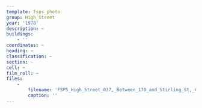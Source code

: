 ```yaml
---
template: fsps_photo
group: High_Street
year: '1978'
description: ~
buildings:
    - ''
coordinates: ~
heading: ~
classification: ~
section: ~
cell: ~
film_roll: ~
files:
    -
        filename: 'FSPS_High_Street_037,_Between_170_and_Stirling_St,_CBC,_A,_8-1-A,_1978.png'
        caption: ''
---
```

